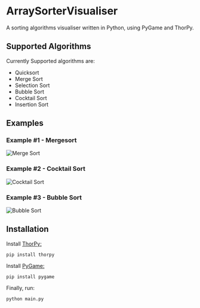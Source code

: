# ArraySorterVisualiser

A sorting algorithms visualiser written in Python, using PyGame and ThorPy. 

## Supported Algorithms
Currently Supported algorithms are:
- Quicksort
- Merge Sort
- Selection Sort
- Bubble Sort
- Cocktail Sort
- Insertion Sort 

## Examples

### Example #1 - Mergesort
![Merge Sort](https://media.giphy.com/media/7oBauv3v5U6anOkAkR/giphy.gif)

### Example #2 - Cocktail Sort
![Cocktail Sort](https://media.giphy.com/media/GTwAIH2y9eyrue5hqK/giphy.gif)

### Example #3 - Bubble Sort
![Bubble Sort](https://media.giphy.com/media/vLCEAlZ5rZdYF0D3yu/giphy.gif)

## Installation
Install [ThorPy:](http://thorpy.org/)

    pip install thorpy
    
Install [PyGame:](https://www.pygame.org/)

    pip install pygame
    
Finally, run:

    python main.py
